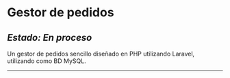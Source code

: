 # Gestor de pedidos
*Estado: En proceso*
---

Un gestor de pedidos sencillo diseñado en PHP utilizando Laravel, utilizando como BD MySQL.

---
